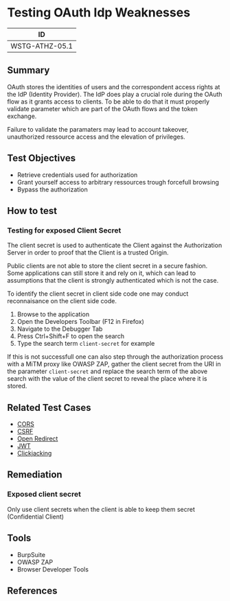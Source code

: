 # Testing OAuth Idp Weaknesses

|ID            |
|--------------|
|WSTG-ATHZ-05.1|

## Summary

OAuth stores the identities of users and the correspondent access rights at the IdP (Identity Provider). The IdP does play a crucial role during the OAuth flow as it grants access to clients. To be able to do that it must properly validate parameter which are part of the OAuth flows and the token exchange.

Failure to validate the paramaters may lead to  account takeover, unauthorized ressource access and the elevation of privileges.

## Test Objectives

- Retrieve credentials used for authorization
- Grant yourself access to arbitrary ressources trough forcefull browsing
- Bypass the authorization

## How to test

### Testing for exposed Client Secret

The client secret is used to authenticate the Client against the Authorization Server in order to proof that the Client is a trusted Origin.

Public clients are not able to store the client secret in a secure fashion. Some applications can still store it and rely on it, which can lead to assumptions that the client is strongly authenticated which is not the case.

To identify the client secret in client side code one may conduct reconnaisance on the client side code.

1. Browse to the application
2. Open the Developers Toolbar (F12 in Firefox)
3. Navigate to the Debugger Tab
4. Press Ctrl+Shift+F to open the search
5. Type the search term `client-secret` for example

If this is not successfull one can also step through the authorization process with a MiTM proxy like OWASP ZAP, gather the client secret from the URI in the parameter `client-secret` and replace the search term of the above search with the value of the client secret to reveal the place where it is stored.


## Related Test Cases

- [CORS](xxx.md)
- [CSRF](xxx.md)
- [Open Redirect](xxx.md)
- [JWT](xxx.md)
- [Clickjacking](xxx.md)

## Remediation

### Exposed client secret

Only use client secrets when the client is able to keep them secret (Confidential Client)

## Tools

- BurpSuite
- OWASP ZAP
- Browser Developer Tools

## References